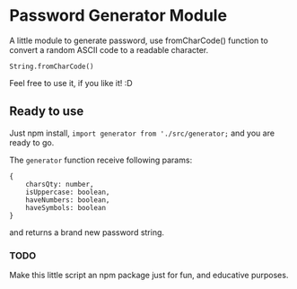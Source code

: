 # Password Generator Module

A little module to generate password, use fromCharCode() function to convert a random ASCII code to a readable character.  
```
String.fromCharCode()
```
Feel free to use it, if you like it! :D

## Ready to use
Just npm install, ``import generator from './src/generator;`` and you are ready to go.

The ``generator`` function receive following params:
```
{ 
    charsQty: number, 
    isUppercase: boolean, 
    haveNumbers: boolean, 
    haveSymbols: boolean 
}
```
and returns a brand new password string.

### TODO
Make this little script an npm package just for fun, and educative purposes.
